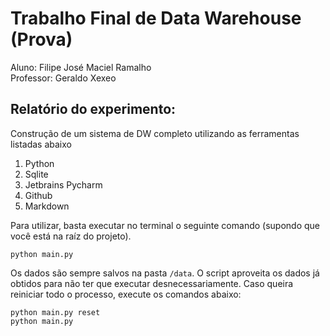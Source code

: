# Trabalho Final de Data Warehouse (Prova)
Aluno: Filipe José Maciel Ramalho  
Professor: Geraldo Xexeo

## Relatório do experimento:
Construção de um sistema de DW completo utilizando as ferramentas listadas abaixo
   1. Python
   2. Sqlite
   3. Jetbrains Pycharm
   4. Github
   5. Markdown

Para utilizar, basta executar no terminal o seguinte comando (supondo que você está na raíz do projeto).
```shell
python main.py
```

Os dados são sempre salvos na pasta `/data`.
O script aproveita os dados já obtidos para não ter que executar desnecessariamente. Caso queira reiniciar todo o processo, execute os comandos abaixo:
```shell
python main.py reset
python main.py
```